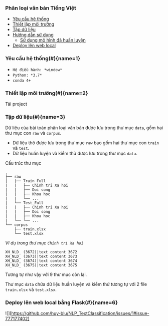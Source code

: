 ### Phân loại văn bản Tiếng Việt
- [Yêu cầu hệ thống](#1)
- [Thiết lập môi trường](#2)
- [Tập dữ liệu](#3)
- [Hướng dẫn sử dụng](#4)
  - [Sử dụng mô hình đã huấn luyện](#5)
- [Deploy lên web local](#6)



### Yêu cầu hệ thống(#){name=1}
- `Hệ điều hành: *window*`
- `Python: *3.7*`
- `conda 4+`

### Thiết lập môi trường(#){name=2}
Tải project 

### Tập dữ liệu(#){name=3}

Dữ liệu của bài toán phân loại văn bản được lưu trong thư mục `data`, gồm hai thư mục con `raw` và `corpus`.

* Dữ liệu thô được lưu trong thư mục `raw` bao gồm hai thư mục con `train` và `test`.
* Dữ liệu huấn luyện và kiểm thử được lưu trong thư mục `data`.

Cấu trúc thư mục

```
.
├── raw
|   ├── Train_Full
|   |   ├── Chinh tri Xa hoi
|   |   ├── Doi song
|   |   ├── Khoa hoc
|   |   └── ...
|   └── Test_Full
|   |   ├── Chinh tri Xa hoi
|   |   ├── Doi song
|   |   ├── Khoa hoc
|   └── └── ...
└── corpus
    ├── train.xlsx
    └── test.xlsx
```
*Ví dụ trong thư mục `Chinh tri Xa hoi`*
```
XH_NLD_ (3672)|text content 3672
XH_NLD_ (3673)|text content 3673
XH_NLD_ (3674)|text content 3674
XH_NLD_ (3675)|text content 3675
```
Tương tự như vậy với 9 thư mục còn lại.

Thư mục `data` chứa dữ liệu huấn luyện và kiểm thử tương tự với 2 file `train.xlsx` và `test.xlsx`.


### Deploy lên web local bằng Flask(#){name=6}
![][https://github.com/huy-blu/NLP_TextClassification/issues/1#issue-777177402]















